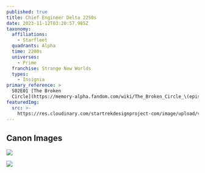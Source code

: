 ```yaml
---
published: true
title: Chief Engineer Delta 2250s
date: 2023-11-12T03:20:57.985Z
taxonomy:
  affiliations:
    - Starfleet
  quadrants: Alpha
  time: 2200s
  universes:
    - Prime
  franchise: Strange New Worlds
  types:
    - Insignia
primary_reference: >
  S02E01 [The Broken
  Circle](https://memory-alpha.fandom.com/wiki/The_Broken_Circle_\(episode\))
featuredImg:
  src: >-
    https://res.cloudinary.com/startrekdesignproject-com/image/upload/v1699659934/Chief-Engineer-Delta_2250s.png
---
```


## Canon Images

![](https://res.cloudinary.com/startrekdesignproject-com/image/upload/v1699659935/Chief-Engineer-Delta-2250s_SNW-2x1-3.jpg)

![](https://res.cloudinary.com/startrekdesignproject-com/image/upload/v1699659934/Chief-Engineer-Delta-2250s_SNW-2x1-1.jpg)
